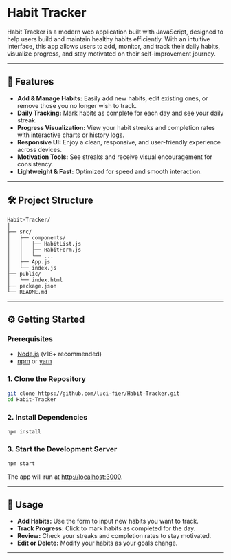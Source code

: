 # Habit Tracker

Habit Tracker is a modern web application built with JavaScript, designed to help users build and maintain healthy habits efficiently. With an intuitive interface, this app allows users to add, monitor, and track their daily habits, visualize progress, and stay motivated on their self-improvement journey.

---

## 🌟 Features

- **Add & Manage Habits:** Easily add new habits, edit existing ones, or remove those you no longer wish to track.
- **Daily Tracking:** Mark habits as complete for each day and see your daily streak.
- **Progress Visualization:** View your habit streaks and completion rates with interactive charts or history logs.
- **Responsive UI:** Enjoy a clean, responsive, and user-friendly experience across devices.
- **Motivation Tools:** See streaks and receive visual encouragement for consistency.
- **Lightweight & Fast:** Optimized for speed and smooth interaction.

---

## 🛠️ Project Structure

```
Habit-Tracker/
│
├── src/
│   ├── components/
│   │   ├── HabitList.js
│   │   ├── HabitForm.js
│   │   └── ...
│   ├── App.js
│   └── index.js
├── public/
│   └── index.html
├── package.json
└── README.md
```

---

## ⚙️ Getting Started

### Prerequisites

- [Node.js](https://nodejs.org/) (v16+ recommended)
- [npm](https://www.npmjs.com/) or [yarn](https://yarnpkg.com/)

### 1. Clone the Repository

```sh
git clone https://github.com/luci-fier/Habit-Tracker.git
cd Habit-Tracker
```

### 2. Install Dependencies

```sh
npm install
```

### 3. Start the Development Server

```sh
npm start
```

The app will run at [http://localhost:3000](http://localhost:3000).

---

## 🎯 Usage

- **Add Habits:** Use the form to input new habits you want to track.
- **Track Progress:** Click to mark habits as completed for the day.
- **Review:** Check your streaks and completion rates to stay motivated.
- **Edit or Delete:** Modify your habits as your goals change.

---

